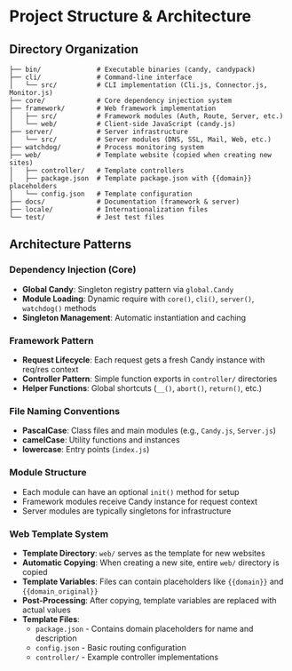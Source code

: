 # Project Structure & Architecture

## Directory Organization

```
├── bin/              # Executable binaries (candy, candypack)
├── cli/              # Command-line interface
│   └── src/          # CLI implementation (Cli.js, Connector.js, Monitor.js)
├── core/             # Core dependency injection system
├── framework/        # Web framework implementation
│   ├── src/          # Framework modules (Auth, Route, Server, etc.)
│   └── web/          # Client-side JavaScript (candy.js)
├── server/           # Server infrastructure
│   └── src/          # Server modules (DNS, SSL, Mail, Web, etc.)
├── watchdog/         # Process monitoring system
├── web/              # Template website (copied when creating new sites)
│   ├── controller/   # Template controllers
│   ├── package.json  # Template package.json with {{domain}} placeholders
│   └── config.json   # Template configuration
├── docs/             # Documentation (framework & server)
├── locale/           # Internationalization files
└── test/             # Jest test files
```

## Architecture Patterns

### Dependency Injection (Core)
- **Global Candy**: Singleton registry pattern via `global.Candy`
- **Module Loading**: Dynamic require with `core()`, `cli()`, `server()`, `watchdog()` methods
- **Singleton Management**: Automatic instantiation and caching

### Framework Pattern
- **Request Lifecycle**: Each request gets a fresh Candy instance with req/res context
- **Controller Pattern**: Simple function exports in `controller/` directories
- **Helper Functions**: Global shortcuts (`__()`, `abort()`, `return()`, etc.)

### File Naming Conventions
- **PascalCase**: Class files and main modules (e.g., `Candy.js`, `Server.js`)
- **camelCase**: Utility functions and instances
- **lowercase**: Entry points (`index.js`)

### Module Structure
- Each module can have an optional `init()` method for setup
- Framework modules receive Candy instance for request context
- Server modules are typically singletons for infrastructure

### Web Template System
- **Template Directory**: `web/` serves as the template for new websites
- **Automatic Copying**: When creating a new site, entire `web/` directory is copied
- **Template Variables**: Files can contain placeholders like `{{domain}}` and `{{domain_original}}`
- **Post-Processing**: After copying, template variables are replaced with actual values
- **Template Files**:
  - `package.json` - Contains domain placeholders for name and description
  - `config.json` - Basic routing configuration
  - `controller/` - Example controller implementations